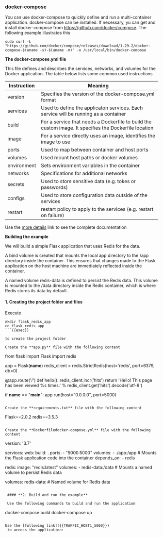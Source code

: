 

### **docker-compose**

You can use docker-compose to quickly define and run a multi-container application. docker-compose can be installed. If necessary, yu can get and install docker-compose from https://github.com/docker/compose. The following example illustrates this

```
sudo curl -L "https://github.com/docker/compose/releases/download/1.29.2/docker-compose-$(uname -s)-$(uname -m)" -o /usr/local/bin/docker-compose
```

**The docker-compose.yml file**

This file defines and describes the services, networks, and volumes for the Docker application. The table below lists some common used instructions

| Instruction           | Meaning                                                               |
| --------------------- | --------------------------------------------------------------------- |
| version               | Specifies the version of the docker-compose.yml format     |
| services              | Used to define the applicaton services. Each service will be running as a container   |
| build                 | For a service that needs a Dockerfile to build the custom image. It specifies the Dockerfile location   |
| image                 | For a service directly uses an image, identifies the image to use   |
| ports                 | Used to map between container and host ports   |
| volumes               | Used mount host paths or docker volumes   |
| environment           | Sets environment variables in the container   |
| networks              | Specifications for additional networks   |
| secrets               | Used to store sensitive data (e.g. tokes or passwords)   |
| configs               | Used to store configuration data outside of the services   |
| restart               | restart policy to apply to the services (e.g. restart on failure)   |



 Use the [more details](https://docs.docker.com/compose/compose-file/) link to see the complete documentation

 **Building the example**

 We will build a simple Flask application that uses Redis for the data. 
 
 A bind volume is created that mounts the local app directory to the /app directory inside the container. This ensures that changes made to the Flask application on the host machine are immediately reflected inside the container.

 A named volume redis-data is defined to persist the Redis data. This volume is mounted to the /data directory inside the Redis container, which is where Redis stores its data by default.

 #### **1. Creating the project folder and files**

 Execute 

```
mkdir flask_redis_app
cd flask_redis_app
```{{exec}}

to create the project folder

Create the **app.py** file with the following content

```
from flask import Flask
import redis

app = Flask(__name__)
redis_client = redis.StrictRedis(host='redis', port=6379, db=0)

@app.route('/')
def hello():
    redis_client.incr('hits')
    return 'Hello! This page has been viewed %s times.' % redis_client.get('hits').decode('utf-8')

if __name__ == "__main__":
    app.run(host="0.0.0.0", port=5000)
```{{copy}}

Create the **requirements.txt** file with the following content

```
Flask==2.0.2
redis==3.5.3
```{{copy}}

Create the **Dockerfiledocker-compose.yml** file with the following content

```
version: '3.7'

services:
  web:
    build: .
    ports:
      - "5000:5000"
    volumes:
      - ./app:/app  # Mounts the Flask application code into the container
    depends_on:
      - redis

  redis:
    image: "redis:latest"
    volumes:
      - redis-data:/data  # Mounts a named volume to persist Redis data

volumes:
  redis-data:  # Named volume for Redis data
```{{copy}}

 #### **2. Build and run the example**

 Use the following commands to build and run the application

```
docker-compose build
docker-compose up
```{{exec}}

Use the [following link]({{TRAFFIC_HOST1_5000}})
 to access the application:







